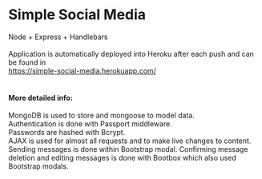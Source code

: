 # Simple Social Media

Node + Express + Handlebars
<br><br>
Application is automatically deployed into Heroku after each push and can be found in
<br>
https://simple-social-media.herokuapp.com/
<br><br>
<h4>More detailed info:</h4>
MongoDB is used to store and mongoose to model data.
<br>
Authentication is done with Passport middleware.
<br>
Passwords are hashed with Bcrypt.
<br>
AJAX is used for almost all requests and to make live changes to content.
<br>
Sending messages is done within Bootstrap modal. Confirming message deletion and editing messages is done with Bootbox which also used Bootstrap modals.
